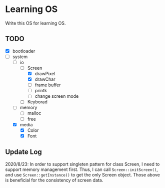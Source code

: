 # Learning OS
Write this OS for learning OS.

## TODO
- [x] bootloader
- [ ] system 
  - [ ] io
    - [ ] Screen
      - [x] drawPixel
      - [x] drawChar
      - [ ] frame buffer
      - [ ] printk
      - [ ] change screen mode
    - [ ] Keyborad
  - [ ] memory
    - [ ] malloc
    - [ ] free
  - [x] media
    - [x] Color
    - [x] Font 

## Update Log

2020/8/23:
  In order to support singleten pattern for class Screen, I need to support memory management first. Thus, I can call ```Screen::initScreen()```, and use ```Screen::getInstance()``` to get the only Screen object. Those above is beneficial for the consistency of screen data. 